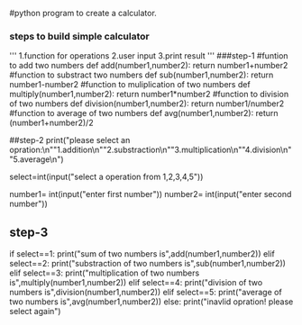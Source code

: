 #python program to create a calculator.
### steps to build simple calculator
'''
1.function for operations
2.user input
3.print result
'''
###step-1
#funtion to add two numbers
def add(number1,number2):
    return number1+number2
#function to substract two numbers
def sub(number1,number2):
    return number1-number2
#function to muliplication of two numbers
def multiply(number1,number2):
    return number1*number2
#function to division of two numbers
def division(number1,number2):
    return number1/number2
#function to average of two numbers
def avg(number1,number2):
    return (number1+number2)/2

##step-2
print("please select an opration:\n""1.addition\n""2.substraction\n""3.multiplication\n""4.division\n""5.average\n")

select=int(input("select a operation from 1,2,3,4,5"))

number1= int(input("enter first number"))
number2= int(input("enter second number"))

## step-3
if select==1:
   print("sum of two numbers is",add(number1,number2))
elif select==2:
   print("substraction of two numbers is",sub(number1,number2))
elif select==3:
   print("multiplication of two numbers is",multiply(number1,number2))
elif select==4:
   print("division of two numbers is",division(number1,number2))
elif select==5:
   print("average of two numbers is",avg(number1,number2))
else:
   print("inavlid opration! please select again")
